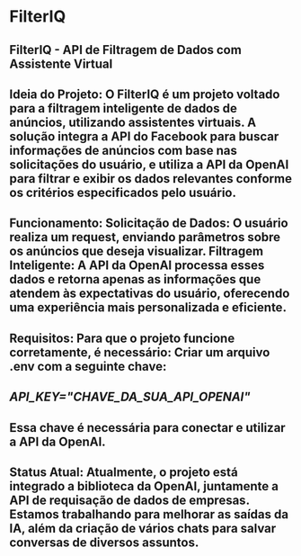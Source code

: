 # FilterIQ

FilterIQ - API de Filtragem de Dados com Assistente Virtual
-------------------------------------------------------------------------------------------------------------------------------------------------------------------
Ideia do Projeto: 
  O FilterIQ é um projeto voltado para a filtragem inteligente de dados de anúncios, utilizando assistentes virtuais. A solução integra a API do Facebook para buscar informações de anúncios com base nas solicitações do usuário, e utiliza a API da OpenAI para filtrar e exibir os dados relevantes conforme os critérios especificados pelo usuário.
-------------------------------------------------------------------------------------------------------------------------------------------------------------------
Funcionamento: 
  Solicitação de Dados: O usuário realiza um request, enviando parâmetros sobre os anúncios que deseja visualizar. Filtragem Inteligente: A API da OpenAI processa esses dados e retorna apenas as informações que atendem às expectativas do usuário, oferecendo uma experiência mais personalizada e eficiente.
-------------------------------------------------------------------------------------------------------------------------------------------------------------------
Requisitos: Para que o projeto funcione corretamente, é necessário:
Criar um arquivo .env com a seguinte chave:
-
*API_KEY="CHAVE_DA_SUA_API_OPENAI"*
-
Essa chave é necessária para conectar e utilizar a API da OpenAI.
-------------------------------------------------------------------------------------------------------------------------------------------------------------------
Status Atual: 
  Atualmente, o projeto está integrado a biblioteca da OpenAI, juntamente a API de requisação de dados de empresas. Estamos trabalhando para melhorar as saídas da
  IA, além da criação de vários chats para salvar conversas de diversos assuntos.
-------------------------------------------------------------------------------------------------------------------------------------------------------------------
